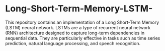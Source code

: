 # Long-Short-Term-Memory-LSTM-
This repository contains an implementation of a Long Short-Term Memory (LSTM) neural network. LSTMs are a type of recurrent neural network (RNN) architecture designed to capture long-term dependencies in sequential data. They are particularly effective in tasks such as time series prediction, natural language processing, and speech recognition.
